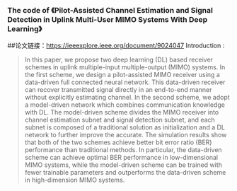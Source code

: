 ### The code of 《Pilot-Assisted Channel Estimation and Signal Detection in Uplink Multi-User MIMO Systems With Deep Learning》
##论文链接：https://ieeexplore.ieee.org/document/9024047
Introduction :
> In this paper, we propose two deep learning (DL) based receiver schemes in uplink multiple-input multiple-output (MIMO) systems. In the first scheme, we design a pilot-assisted MIMO receiver using a data-driven full connected neural network. This data-driven receiver can recover transmitted signal directly in an end-to-end manner without explicitly estimating channel. In the second scheme, we adopt a model-driven network which combines communication knowledge with DL. The model-driven scheme divides the MIMO receiver into channel estimation subnet and signal detection subnet, and each subnet is composed of a traditional solution as initialization and a DL network to further improve the accurate. The simulation results show that both of the two schemes achieve better bit error ratio (BER) performance than traditional methods. In particular, the data-driven scheme can achieve optimal BER performance in low-dimensional MIMO systems, while the model-driven scheme can be trained with fewer trainable parameters and outperforms the data-driven scheme in high-dimension MIMO systems.

